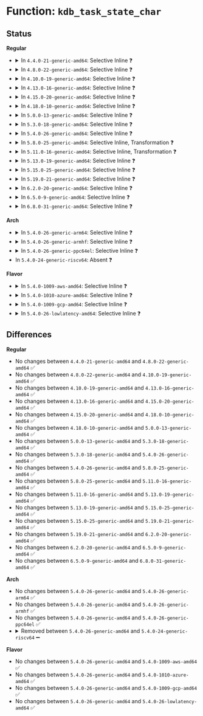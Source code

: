 # Function: <code>kdb_task_state_char</code>

## Status
<b>Regular</b>
<ul>
<li>
<details>
<summary>In <code>4.4.0-21-generic-amd64</code>: Selective Inline ❓</summary>

```c
char kdb_task_state_char(const struct task_struct * p)
```

```json
{
  "name": "kdb_task_state_char",
  "collision_type": "Unique Global",
  "inline_type": "Selective",
  "funcs": [
    {
      "addr": 18446744071580123696,
      "name": "kdb_task_state_char",
      "external": true,
      "loc": "kernel/debug/kdb/kdb_support.c:621",
      "file": "kernel/debug/kdb/kdb_support.c",
      "inline": "not declared, inlined",
      "caller_inline": [],
      "caller_func": [
        "kernel/debug/kdb/kdb_support.c:kdb_task_state"
      ]
    }
  ],
  "symbols": [
    {
      "addr": 18446744071580123696,
      "name": "kdb_task_state_char",
      "section": ".text",
      "bind": "STB_GLOBAL",
      "size": 410
    }
  ]
}
```
</details>
</li>
<li>
<details>
<summary>In <code>4.8.0-22-generic-amd64</code>: Selective Inline ❓</summary>

```c
char kdb_task_state_char(const struct task_struct * p)
```

```json
{
  "name": "kdb_task_state_char",
  "collision_type": "Unique Global",
  "inline_type": "Selective",
  "funcs": [
    {
      "addr": 18446744071580157728,
      "name": "kdb_task_state_char",
      "external": true,
      "loc": "kernel/debug/kdb/kdb_support.c:621",
      "file": "kernel/debug/kdb/kdb_support.c",
      "inline": "not declared, inlined",
      "caller_inline": [],
      "caller_func": [
        "kernel/debug/kdb/kdb_support.c:kdb_task_state"
      ]
    }
  ],
  "symbols": [
    {
      "addr": 18446744071580157728,
      "name": "kdb_task_state_char",
      "section": ".text",
      "bind": "STB_GLOBAL",
      "size": 404
    }
  ]
}
```
</details>
</li>
<li>
<details>
<summary>In <code>4.10.0-19-generic-amd64</code>: Selective Inline ❓</summary>

```c
char kdb_task_state_char(const struct task_struct * p)
```

```json
{
  "name": "kdb_task_state_char",
  "collision_type": "Unique Global",
  "inline_type": "Selective",
  "funcs": [
    {
      "addr": 18446744071580198160,
      "name": "kdb_task_state_char",
      "external": true,
      "loc": "kernel/debug/kdb/kdb_support.c:621",
      "file": "kernel/debug/kdb/kdb_support.c",
      "inline": "not declared, inlined",
      "caller_inline": [],
      "caller_func": [
        "kernel/debug/kdb/kdb_support.c:kdb_task_state"
      ]
    }
  ],
  "symbols": [
    {
      "addr": 18446744071580198160,
      "name": "kdb_task_state_char",
      "section": ".text",
      "bind": "STB_GLOBAL",
      "size": 400
    }
  ]
}
```
</details>
</li>
<li>
<details>
<summary>In <code>4.13.0-16-generic-amd64</code>: Selective Inline ❓</summary>

```c
char kdb_task_state_char(const struct task_struct * p)
```

```json
{
  "name": "kdb_task_state_char",
  "collision_type": "Unique Global",
  "inline_type": "Selective",
  "funcs": [
    {
      "addr": 18446744071580206128,
      "name": "kdb_task_state_char",
      "external": true,
      "loc": "kernel/debug/kdb/kdb_support.c:621",
      "file": "kernel/debug/kdb/kdb_support.c",
      "inline": "not declared, inlined",
      "caller_inline": [],
      "caller_func": [
        "kernel/debug/kdb/kdb_support.c:kdb_task_state"
      ]
    }
  ],
  "symbols": [
    {
      "addr": 18446744071580206128,
      "name": "kdb_task_state_char",
      "section": ".text",
      "bind": "STB_GLOBAL",
      "size": 457
    }
  ]
}
```
</details>
</li>
<li>
<details>
<summary>In <code>4.15.0-20-generic-amd64</code>: Selective Inline ❓</summary>

```c
char kdb_task_state_char(const struct task_struct * p)
```

```json
{
  "name": "kdb_task_state_char",
  "collision_type": "Unique Global",
  "inline_type": "Selective",
  "funcs": [
    {
      "addr": 18446744071580257488,
      "name": "kdb_task_state_char",
      "external": true,
      "loc": "kernel/debug/kdb/kdb_support.c:621",
      "file": "kernel/debug/kdb/kdb_support.c",
      "inline": "not declared, inlined",
      "caller_inline": [],
      "caller_func": [
        "kernel/debug/kdb/kdb_support.c:kdb_task_state"
      ]
    }
  ],
  "symbols": [
    {
      "addr": 18446744071580257488,
      "name": "kdb_task_state_char",
      "section": ".text",
      "bind": "STB_GLOBAL",
      "size": 457
    }
  ]
}
```
</details>
</li>
<li>
<details>
<summary>In <code>4.18.0-10-generic-amd64</code>: Selective Inline ❓</summary>

```c
char kdb_task_state_char(const struct task_struct * p)
```

```json
{
  "name": "kdb_task_state_char",
  "collision_type": "Unique Global",
  "inline_type": "Selective",
  "funcs": [
    {
      "addr": 18446744071580317920,
      "name": "kdb_task_state_char",
      "external": true,
      "loc": "kernel/debug/kdb/kdb_support.c:621",
      "file": "kernel/debug/kdb/kdb_support.c",
      "inline": "not declared, inlined",
      "caller_inline": [],
      "caller_func": [
        "kernel/debug/kdb/kdb_main.c:kdb_cpu",
        "kernel/debug/kdb/kdb_support.c:kdb_task_state"
      ]
    }
  ],
  "symbols": [
    {
      "addr": 18446744071580317920,
      "name": "kdb_task_state_char",
      "section": ".text",
      "bind": "STB_GLOBAL",
      "size": 457
    }
  ]
}
```
</details>
</li>
<li>
<details>
<summary>In <code>5.0.0-13-generic-amd64</code>: Selective Inline ❓</summary>

```c
char kdb_task_state_char(const struct task_struct * p)
```

```json
{
  "name": "kdb_task_state_char",
  "collision_type": "Unique Global",
  "inline_type": "Selective",
  "funcs": [
    {
      "addr": 18446744071580370704,
      "name": "kdb_task_state_char",
      "external": true,
      "loc": "kernel/debug/kdb/kdb_support.c:621",
      "file": "kernel/debug/kdb/kdb_support.c",
      "inline": "not declared, inlined",
      "caller_inline": [],
      "caller_func": [
        "kernel/debug/kdb/kdb_main.c:kdb_cpu",
        "kernel/debug/kdb/kdb_support.c:kdb_task_state"
      ]
    }
  ],
  "symbols": [
    {
      "addr": 18446744071580370704,
      "name": "kdb_task_state_char",
      "section": ".text",
      "bind": "STB_GLOBAL",
      "size": 458
    }
  ]
}
```
</details>
</li>
<li>
<details>
<summary>In <code>5.3.0-18-generic-amd64</code>: Selective Inline ❓</summary>

```c
char kdb_task_state_char(const struct task_struct * p)
```

```json
{
  "name": "kdb_task_state_char",
  "collision_type": "Unique Global",
  "inline_type": "Selective",
  "funcs": [
    {
      "addr": 18446744071580423328,
      "name": "kdb_task_state_char",
      "external": true,
      "loc": "kernel/debug/kdb/kdb_support.c:621",
      "file": "kernel/debug/kdb/kdb_support.c",
      "inline": "not declared, inlined",
      "caller_inline": [],
      "caller_func": [
        "kernel/debug/kdb/kdb_main.c:kdb_cpu",
        "kernel/debug/kdb/kdb_support.c:kdb_task_state"
      ]
    }
  ],
  "symbols": [
    {
      "addr": 18446744071580423328,
      "name": "kdb_task_state_char",
      "section": ".text",
      "bind": "STB_GLOBAL",
      "size": 454
    }
  ]
}
```
</details>
</li>
<li>
<details>
<summary>In <code>5.4.0-26-generic-amd64</code>: Selective Inline ❓</summary>

```c
char kdb_task_state_char(const struct task_struct * p)
```

```json
{
  "name": "kdb_task_state_char",
  "collision_type": "Unique Global",
  "inline_type": "Selective",
  "funcs": [
    {
      "addr": 18446744071580472080,
      "name": "kdb_task_state_char",
      "external": true,
      "loc": "kernel/debug/kdb/kdb_support.c:621",
      "file": "kernel/debug/kdb/kdb_support.c",
      "inline": "not declared, inlined",
      "caller_inline": [],
      "caller_func": [
        "kernel/debug/kdb/kdb_main.c:kdb_cpu",
        "kernel/debug/kdb/kdb_support.c:kdb_task_state"
      ]
    }
  ],
  "symbols": [
    {
      "addr": 18446744071580472080,
      "name": "kdb_task_state_char",
      "section": ".text",
      "bind": "STB_GLOBAL",
      "size": 454
    }
  ]
}
```
</details>
</li>
<li>
<details>
<summary>In <code>5.8.0-25-generic-amd64</code>: Selective Inline, Transformation ❓</summary>

```c
char kdb_task_state_char(const struct task_struct * p)
```

```json
{
  "name": "kdb_task_state_char",
  "collision_type": "Unique Global",
  "inline_type": "Selective",
  "funcs": [
    {
      "addr": 18446744071580557458,
      "name": "kdb_task_state_char",
      "external": true,
      "loc": "kernel/debug/kdb/kdb_support.c:621",
      "file": "kernel/debug/kdb/kdb_support.c",
      "inline": "not declared, inlined",
      "caller_inline": [
        "kernel/debug/kdb/kdb_support.c:kdb_task_state"
      ],
      "caller_func": [
        "kernel/debug/kdb/kdb_main.c:kdb_cpu_status",
        "kernel/debug/kdb/kdb_support.c:kdb_task_state"
      ]
    }
  ],
  "symbols": [
    {
      "addr": 18446744071580554416,
      "name": "kdb_task_state_char.part.0",
      "section": ".text",
      "bind": "STB_LOCAL",
      "size": 399
    },
    {
      "addr": 18446744071580557312,
      "name": "kdb_task_state_char",
      "section": ".text",
      "bind": "STB_GLOBAL",
      "size": 101
    }
  ]
}
```
</details>
</li>
<li>
<details>
<summary>In <code>5.11.0-16-generic-amd64</code>: Selective Inline, Transformation ❓</summary>

```c
char kdb_task_state_char(const struct task_struct * p)
```

```json
{
  "name": "kdb_task_state_char",
  "collision_type": "Unique Global",
  "inline_type": "Selective",
  "funcs": [
    {
      "addr": 18446744071580545554,
      "name": "kdb_task_state_char",
      "external": true,
      "loc": "kernel/debug/kdb/kdb_support.c:621",
      "file": "kernel/debug/kdb/kdb_support.c",
      "inline": "not declared, inlined",
      "caller_inline": [
        "kernel/debug/kdb/kdb_support.c:kdb_task_state"
      ],
      "caller_func": [
        "kernel/debug/kdb/kdb_main.c:kdb_cpu_status",
        "kernel/debug/kdb/kdb_support.c:kdb_task_state"
      ]
    }
  ],
  "symbols": [
    {
      "addr": 18446744071580542464,
      "name": "kdb_task_state_char.part.0",
      "section": ".text",
      "bind": "STB_LOCAL",
      "size": 399
    },
    {
      "addr": 18446744071580545408,
      "name": "kdb_task_state_char",
      "section": ".text",
      "bind": "STB_GLOBAL",
      "size": 101
    }
  ]
}
```
</details>
</li>
<li>
<details>
<summary>In <code>5.13.0-19-generic-amd64</code>: Selective Inline ❓</summary>

```c
char kdb_task_state_char(const struct task_struct * p)
```

```json
{
  "name": "kdb_task_state_char",
  "collision_type": "Unique Global",
  "inline_type": "Selective",
  "funcs": [
    {
      "addr": 18446744071580548368,
      "name": "kdb_task_state_char",
      "external": true,
      "loc": "kernel/debug/kdb/kdb_support.c:610",
      "file": "kernel/debug/kdb/kdb_support.c",
      "inline": "not declared, inlined",
      "caller_inline": [],
      "caller_func": [
        "kernel/debug/kdb/kdb_main.c:kdb_cpu_status",
        "kernel/debug/kdb/kdb_support.c:kdb_task_state"
      ]
    }
  ],
  "symbols": [
    {
      "addr": 18446744071580548368,
      "name": "kdb_task_state_char",
      "section": ".text",
      "bind": "STB_GLOBAL",
      "size": 454
    }
  ]
}
```
</details>
</li>
<li>
<details>
<summary>In <code>5.15.0-25-generic-amd64</code>: Selective Inline ❓</summary>

```c
char kdb_task_state_char(const struct task_struct * p)
```

```json
{
  "name": "kdb_task_state_char",
  "collision_type": "Unique Global",
  "inline_type": "Selective",
  "funcs": [
    {
      "addr": 18446744071580720176,
      "name": "kdb_task_state_char",
      "external": true,
      "loc": "kernel/debug/kdb/kdb_support.c:486",
      "file": "kernel/debug/kdb/kdb_support.c",
      "inline": "not declared, inlined",
      "caller_inline": [],
      "caller_func": [
        "kernel/debug/kdb/kdb_main.c:kdb_cpu_status",
        "kernel/debug/kdb/kdb_support.c:kdb_task_state"
      ]
    }
  ],
  "symbols": [
    {
      "addr": 18446744071580720176,
      "name": "kdb_task_state_char",
      "section": ".text",
      "bind": "STB_GLOBAL",
      "size": 335
    }
  ]
}
```
</details>
</li>
<li>
<details>
<summary>In <code>5.19.0-21-generic-amd64</code>: Selective Inline ❓</summary>

```c
char kdb_task_state_char(const struct task_struct * p)
```

```json
{
  "name": "kdb_task_state_char",
  "collision_type": "Unique Global",
  "inline_type": "Selective",
  "funcs": [
    {
      "addr": 18446744071580932096,
      "name": "kdb_task_state_char",
      "external": true,
      "loc": "kernel/debug/kdb/kdb_support.c:485",
      "file": "kernel/debug/kdb/kdb_support.c",
      "inline": "not declared, inlined",
      "caller_inline": [],
      "caller_func": [
        "kernel/debug/kdb/kdb_main.c:kdb_cpu_status",
        "kernel/debug/kdb/kdb_support.c:kdb_task_state"
      ]
    }
  ],
  "symbols": [
    {
      "addr": 18446744071580932096,
      "name": "kdb_task_state_char",
      "section": ".text",
      "bind": "STB_GLOBAL",
      "size": 363
    }
  ]
}
```
</details>
</li>
<li>
<details>
<summary>In <code>6.2.0-20-generic-amd64</code>: Selective Inline ❓</summary>

```c
char kdb_task_state_char(const struct task_struct * p)
```

```json
{
  "name": "kdb_task_state_char",
  "collision_type": "Unique Global",
  "inline_type": "Selective",
  "funcs": [
    {
      "addr": 18446744071581224912,
      "name": "kdb_task_state_char",
      "external": true,
      "loc": "kernel/debug/kdb/kdb_support.c:485",
      "file": "kernel/debug/kdb/kdb_support.c",
      "inline": "not declared, inlined",
      "caller_inline": [],
      "caller_func": [
        "kernel/debug/kdb/kdb_main.c:kdb_cpu_status",
        "kernel/debug/kdb/kdb_support.c:kdb_task_state"
      ]
    }
  ],
  "symbols": [
    {
      "addr": 18446744071581224912,
      "name": "kdb_task_state_char",
      "section": ".text",
      "bind": "STB_GLOBAL",
      "size": 361
    }
  ]
}
```
</details>
</li>
<li>
<details>
<summary>In <code>6.5.0-9-generic-amd64</code>: Selective Inline ❓</summary>

```c
char kdb_task_state_char(const struct task_struct * p)
```

```json
{
  "name": "kdb_task_state_char",
  "collision_type": "Unique Global",
  "inline_type": "Selective",
  "funcs": [
    {
      "addr": 18446744071581319264,
      "name": "kdb_task_state_char",
      "external": true,
      "loc": "kernel/debug/kdb/kdb_support.c:485",
      "file": "kernel/debug/kdb/kdb_support.c",
      "inline": "not declared, inlined",
      "caller_inline": [],
      "caller_func": [
        "kernel/debug/kdb/kdb_main.c:kdb_cpu_status",
        "kernel/debug/kdb/kdb_support.c:kdb_task_state"
      ]
    }
  ],
  "symbols": [
    {
      "addr": 18446744071581319264,
      "name": "kdb_task_state_char",
      "section": ".text",
      "bind": "STB_GLOBAL",
      "size": 361
    }
  ]
}
```
</details>
</li>
<li>
<details>
<summary>In <code>6.8.0-31-generic-amd64</code>: Selective Inline ❓</summary>

```c
char kdb_task_state_char(const struct task_struct * p)
```

```json
{
  "name": "kdb_task_state_char",
  "collision_type": "Unique Global",
  "inline_type": "Selective",
  "funcs": [
    {
      "addr": 18446744071581425568,
      "name": "kdb_task_state_char",
      "external": true,
      "loc": "kernel/debug/kdb/kdb_support.c:485",
      "file": "kernel/debug/kdb/kdb_support.c",
      "inline": "not declared, inlined",
      "caller_inline": [],
      "caller_func": [
        "kernel/debug/kdb/kdb_main.c:kdb_cpu_status",
        "kernel/debug/kdb/kdb_support.c:kdb_task_state"
      ]
    }
  ],
  "symbols": [
    {
      "addr": 18446744071581425568,
      "name": "kdb_task_state_char",
      "section": ".text",
      "bind": "STB_GLOBAL",
      "size": 363
    }
  ]
}
```
</details>
</li>
</ul>
<b>Arch</b>
<ul>
<li>
<details>
<summary>In <code>5.4.0-26-generic-arm64</code>: Selective Inline ❓</summary>

```c
char kdb_task_state_char(const struct task_struct * p)
```

```json
{
  "name": "kdb_task_state_char",
  "collision_type": "Unique Global",
  "inline_type": "Selective",
  "funcs": [
    {
      "addr": 18446603336491747216,
      "name": "kdb_task_state_char",
      "external": true,
      "loc": "kernel/debug/kdb/kdb_support.c:621",
      "file": "kernel/debug/kdb/kdb_support.c",
      "inline": "not declared, inlined",
      "caller_inline": [],
      "caller_func": [
        "kernel/debug/kdb/kdb_main.c:kdb_cpu",
        "kernel/debug/kdb/kdb_support.c:kdb_task_state"
      ]
    }
  ],
  "symbols": [
    {
      "addr": 18446603336491747216,
      "name": "kdb_task_state_char",
      "section": ".text",
      "bind": "STB_GLOBAL",
      "size": 428
    }
  ]
}
```
</details>
</li>
<li>
<details>
<summary>In <code>5.4.0-26-generic-armhf</code>: Selective Inline ❓</summary>

```c
char kdb_task_state_char(const struct task_struct * p)
```

```json
{
  "name": "kdb_task_state_char",
  "collision_type": "Unique Global",
  "inline_type": "Selective",
  "funcs": [
    {
      "addr": 3225695324,
      "name": "kdb_task_state_char",
      "external": true,
      "loc": "kernel/debug/kdb/kdb_support.c:621",
      "file": "kernel/debug/kdb/kdb_support.c",
      "inline": "not declared, inlined",
      "caller_inline": [],
      "caller_func": [
        "kernel/debug/kdb/kdb_main.c:kdb_cpu",
        "kernel/debug/kdb/kdb_support.c:kdb_task_state"
      ]
    }
  ],
  "symbols": [
    {
      "addr": 3225695324,
      "name": "kdb_task_state_char",
      "section": ".text",
      "bind": "STB_GLOBAL",
      "size": 484
    }
  ]
}
```
</details>
</li>
<li>
<details>
<summary>In <code>5.4.0-26-generic-ppc64el</code>: Selective Inline ❓</summary>

```c
char kdb_task_state_char(const struct task_struct * p)
```

```json
{
  "name": "kdb_task_state_char",
  "collision_type": "Unique Global",
  "inline_type": "Selective",
  "funcs": [
    {
      "addr": 13835058055284781888,
      "name": "kdb_task_state_char",
      "external": true,
      "loc": "kernel/debug/kdb/kdb_support.c:621",
      "file": "kernel/debug/kdb/kdb_support.c",
      "inline": "not declared, inlined",
      "caller_inline": [],
      "caller_func": [
        "kernel/debug/kdb/kdb_main.c:kdb_cpu",
        "kernel/debug/kdb/kdb_support.c:kdb_task_state"
      ]
    }
  ],
  "symbols": [
    {
      "addr": 13835058055284781888,
      "name": "kdb_task_state_char",
      "section": ".text",
      "bind": "STB_GLOBAL",
      "size": 608
    }
  ]
}
```
</details>
</li>
<li>
In <code>5.4.0-24-generic-riscv64</code>: Absent ❓
</li>
</ul>
<b>Flavor</b>
<ul>
<li>
<details>
<summary>In <code>5.4.0-1009-aws-amd64</code>: Selective Inline ❓</summary>

```c
char kdb_task_state_char(const struct task_struct * p)
```

```json
{
  "name": "kdb_task_state_char",
  "collision_type": "Unique Global",
  "inline_type": "Selective",
  "funcs": [
    {
      "addr": 18446744071580440880,
      "name": "kdb_task_state_char",
      "external": true,
      "loc": "kernel/debug/kdb/kdb_support.c:621",
      "file": "kernel/debug/kdb/kdb_support.c",
      "inline": "not declared, inlined",
      "caller_inline": [],
      "caller_func": [
        "kernel/debug/kdb/kdb_main.c:kdb_cpu",
        "kernel/debug/kdb/kdb_support.c:kdb_task_state"
      ]
    }
  ],
  "symbols": [
    {
      "addr": 18446744071580440880,
      "name": "kdb_task_state_char",
      "section": ".text",
      "bind": "STB_GLOBAL",
      "size": 454
    }
  ]
}
```
</details>
</li>
<li>
<details>
<summary>In <code>5.4.0-1010-azure-amd64</code>: Selective Inline ❓</summary>

```c
char kdb_task_state_char(const struct task_struct * p)
```

```json
{
  "name": "kdb_task_state_char",
  "collision_type": "Unique Global",
  "inline_type": "Selective",
  "funcs": [
    {
      "addr": 18446744071580387952,
      "name": "kdb_task_state_char",
      "external": true,
      "loc": "kernel/debug/kdb/kdb_support.c:621",
      "file": "kernel/debug/kdb/kdb_support.c",
      "inline": "not declared, inlined",
      "caller_inline": [],
      "caller_func": [
        "kernel/debug/kdb/kdb_main.c:kdb_cpu",
        "kernel/debug/kdb/kdb_support.c:kdb_task_state"
      ]
    }
  ],
  "symbols": [
    {
      "addr": 18446744071580387952,
      "name": "kdb_task_state_char",
      "section": ".text",
      "bind": "STB_GLOBAL",
      "size": 454
    }
  ]
}
```
</details>
</li>
<li>
<details>
<summary>In <code>5.4.0-1009-gcp-amd64</code>: Selective Inline ❓</summary>

```c
char kdb_task_state_char(const struct task_struct * p)
```

```json
{
  "name": "kdb_task_state_char",
  "collision_type": "Unique Global",
  "inline_type": "Selective",
  "funcs": [
    {
      "addr": 18446744071580432128,
      "name": "kdb_task_state_char",
      "external": true,
      "loc": "kernel/debug/kdb/kdb_support.c:621",
      "file": "kernel/debug/kdb/kdb_support.c",
      "inline": "not declared, inlined",
      "caller_inline": [],
      "caller_func": [
        "kernel/debug/kdb/kdb_main.c:kdb_cpu",
        "kernel/debug/kdb/kdb_support.c:kdb_task_state"
      ]
    }
  ],
  "symbols": [
    {
      "addr": 18446744071580432128,
      "name": "kdb_task_state_char",
      "section": ".text",
      "bind": "STB_GLOBAL",
      "size": 454
    }
  ]
}
```
</details>
</li>
<li>
<details>
<summary>In <code>5.4.0-26-lowlatency-amd64</code>: Selective Inline ❓</summary>

```c
char kdb_task_state_char(const struct task_struct * p)
```

```json
{
  "name": "kdb_task_state_char",
  "collision_type": "Unique Global",
  "inline_type": "Selective",
  "funcs": [
    {
      "addr": 18446744071580487744,
      "name": "kdb_task_state_char",
      "external": true,
      "loc": "kernel/debug/kdb/kdb_support.c:621",
      "file": "kernel/debug/kdb/kdb_support.c",
      "inline": "not declared, inlined",
      "caller_inline": [],
      "caller_func": [
        "kernel/debug/kdb/kdb_main.c:kdb_cpu",
        "kernel/debug/kdb/kdb_support.c:kdb_task_state"
      ]
    }
  ],
  "symbols": [
    {
      "addr": 18446744071580487744,
      "name": "kdb_task_state_char",
      "section": ".text",
      "bind": "STB_GLOBAL",
      "size": 454
    }
  ]
}
```
</details>
</li>
</ul>

## Differences
<b>Regular</b>
<ul>
<li>
No changes between <code>4.4.0-21-generic-amd64</code> and <code>4.8.0-22-generic-amd64</code> ✅
</li>
<li>
No changes between <code>4.8.0-22-generic-amd64</code> and <code>4.10.0-19-generic-amd64</code> ✅
</li>
<li>
No changes between <code>4.10.0-19-generic-amd64</code> and <code>4.13.0-16-generic-amd64</code> ✅
</li>
<li>
No changes between <code>4.13.0-16-generic-amd64</code> and <code>4.15.0-20-generic-amd64</code> ✅
</li>
<li>
No changes between <code>4.15.0-20-generic-amd64</code> and <code>4.18.0-10-generic-amd64</code> ✅
</li>
<li>
No changes between <code>4.18.0-10-generic-amd64</code> and <code>5.0.0-13-generic-amd64</code> ✅
</li>
<li>
No changes between <code>5.0.0-13-generic-amd64</code> and <code>5.3.0-18-generic-amd64</code> ✅
</li>
<li>
No changes between <code>5.3.0-18-generic-amd64</code> and <code>5.4.0-26-generic-amd64</code> ✅
</li>
<li>
No changes between <code>5.4.0-26-generic-amd64</code> and <code>5.8.0-25-generic-amd64</code> ✅
</li>
<li>
No changes between <code>5.8.0-25-generic-amd64</code> and <code>5.11.0-16-generic-amd64</code> ✅
</li>
<li>
No changes between <code>5.11.0-16-generic-amd64</code> and <code>5.13.0-19-generic-amd64</code> ✅
</li>
<li>
No changes between <code>5.13.0-19-generic-amd64</code> and <code>5.15.0-25-generic-amd64</code> ✅
</li>
<li>
No changes between <code>5.15.0-25-generic-amd64</code> and <code>5.19.0-21-generic-amd64</code> ✅
</li>
<li>
No changes between <code>5.19.0-21-generic-amd64</code> and <code>6.2.0-20-generic-amd64</code> ✅
</li>
<li>
No changes between <code>6.2.0-20-generic-amd64</code> and <code>6.5.0-9-generic-amd64</code> ✅
</li>
<li>
No changes between <code>6.5.0-9-generic-amd64</code> and <code>6.8.0-31-generic-amd64</code> ✅
</li>
</ul>
<b>Arch</b>
<ul>
<li>
No changes between <code>5.4.0-26-generic-amd64</code> and <code>5.4.0-26-generic-arm64</code> ✅
</li>
<li>
No changes between <code>5.4.0-26-generic-amd64</code> and <code>5.4.0-26-generic-armhf</code> ✅
</li>
<li>
No changes between <code>5.4.0-26-generic-amd64</code> and <code>5.4.0-26-generic-ppc64el</code> ✅
</li>
<li>
<details>
<summary>Removed between <code>5.4.0-26-generic-amd64</code> and <code>5.4.0-24-generic-riscv64</code> ➖</summary>

```c
char kdb_task_state_char(const struct task_struct * p)
```
</details>
</li>
</ul>
<b>Flavor</b>
<ul>
<li>
No changes between <code>5.4.0-26-generic-amd64</code> and <code>5.4.0-1009-aws-amd64</code> ✅
</li>
<li>
No changes between <code>5.4.0-26-generic-amd64</code> and <code>5.4.0-1010-azure-amd64</code> ✅
</li>
<li>
No changes between <code>5.4.0-26-generic-amd64</code> and <code>5.4.0-1009-gcp-amd64</code> ✅
</li>
<li>
No changes between <code>5.4.0-26-generic-amd64</code> and <code>5.4.0-26-lowlatency-amd64</code> ✅
</li>
</ul>
